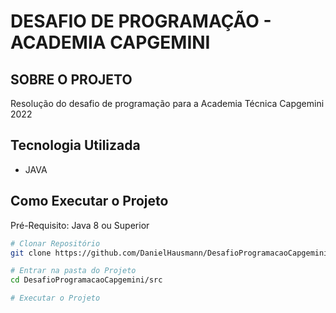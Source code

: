 # DESAFIO DE PROGRAMAÇÃO - ACADEMIA CAPGEMINI

## SOBRE O PROJETO

Resolução do desafio de programação para a Academia Técnica Capgemini 2022

## Tecnologia Utilizada

- JAVA
## Como Executar o Projeto

Pré-Requisito: Java 8 ou Superior

```bash
# Clonar Repositório
git clone https://github.com/DanielHausmann/DesafioProgramacaoCapgemini.git

# Entrar na pasta do Projeto
cd DesafioProgramacaoCapgemini/src

# Executar o Projeto


```

